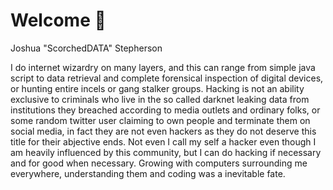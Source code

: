 # Welcome 🐺
Joshua "ScorchedDATA" Stepherson<br>

I do internet wizardry on many layers, and this can range from simple java script to data retrieval and complete forensical inspection of digital devices, or hunting entire incels or gang stalker groups. Hacking is not an ability exclusive to criminals who live in the so called darknet leaking data from institutions they breached according to media outlets and ordinary folks, or some random twitter user claiming to own people and terminate them on social media, in fact they are not even hackers as they do not deserve this title for their abjective ends. Not even I call my self a hacker even though I am heavily influenced by this community, but I can do hacking if necessary and for good when necessary. Growing with computers surrounding me everywhere, understanding them and coding was a inevitable fate.
